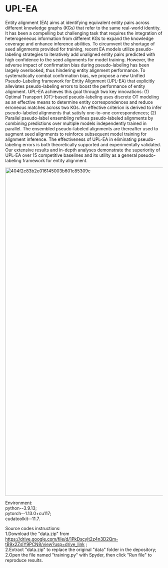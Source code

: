 # UPL-EA
Entity alignment (EA) aims at identifying equivalent entity pairs across different knowledge graphs (KGs) that refer to the same real-world identity. It has been a compelling but challenging task that requires the integration of heterogeneous information from different KGs to expand the knowledge coverage and enhance inference abilities. To circumvent the shortage of seed alignments provided for training, recent EA models utilize pseudo-labeling strategies to iteratively add unaligned entity pairs predicted with high confidence to the seed alignments for model training. However, the adverse impact of confirmation bias during pseudo-labeling has been largely overlooked, thus hindering entity alignment performance. To systematically combat confirmation bias, we propose a new Unified Pseudo-Labeling framework for Entity Alignment (UPL-EA) that explicitly alleviates pseudo-labeling errors to boost the performance of entity alignment. UPL-EA achieves this goal through two key innovations: (1) Optimal Transport (OT)-based pseudo-labeling uses discrete OT modeling as an effective means to determine entity correspondences and reduce erroneous matches across two KGs. An effective criterion is derived to infer pseudo-labeled alignments that satisfy one-to-one correspondences; (2) Parallel pseudo-label ensembling refines pseudo-labeled alignments by combining predictions over multiple models independently trained in parallel. The ensembled pseudo-labeled alignments are thereafter used to augment seed alignments to reinforce subsequent model training for alignment inference. The effectiveness of UPL-EA in eliminating pseudo-labeling errors is both theoretically supported and experimentally validated. Our extensive results and in-depth analyses demonstrate the superiority of UPL-EA over 15 competitive baselines and its utility as a general pseudo-labeling framework for entity alignment.

<img width="2155" height="1051" alt="404f2c83b2e016145003b601c85309c" src="https://github.com/user-attachments/assets/dfb4dbf8-7cdb-41cd-a110-0f68ba57f954" />

Environment:\
python--3.9.13;\
pytorch--1.13.0+cu117;\
cudatoolkit--11.7.

Source codes instructions:\
1.Download the "data.zip" from https://drive.google.com/file/d/1PkDscyIt2z4n3D2Qm-tB9x2ZslY9PCN8/view?usp=drive_link ;\
2.Extract "data.zip" to replace the original "data" folder in the depository;\
2.Open the file named "training.py" with Spyder, then click "Run file" to reproduce results.
